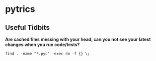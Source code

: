 # pytrics




## Useful Tidbits

**Are cached files messing with your head, can you not see your latest changes when you run code/tests?**

    find . -name "*.pyc" -exec rm -f {} \;
